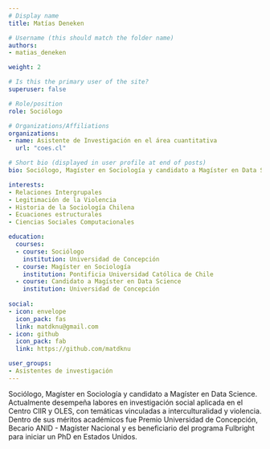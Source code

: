 ```yaml
---
# Display name
title: Matías Deneken

# Username (this should match the folder name)
authors:
- matias_deneken

weight: 2

# Is this the primary user of the site?
superuser: false

# Role/position
role: Sociólogo

# Organizations/Affiliations
organizations:
- name: Asistente de Investigación en el área cuantitativa
  url: "coes.cl"

# Short bio (displayed in user profile at end of posts)
bio: Sociólogo, Magíster en Sociología y candidato a Magíster en Data Science. Actualmente desempeña labores en investigación social aplicada en el Centro CIIR y OLES, con temáticas vinculadas a interculturalidad y violencia.  Dentro de sus méritos académicos fue Premio Universidad de Concepción, Becario ANID - Magíster Nacional y es beneficiario del programa Fulbright para iniciar un PhD en Estados Unidos.

interests:
- Relaciones Intergrupales
- Legitimación de la Violencia
- Historia de la Sociología Chilena
- Ecuaciones estructurales
- Ciencias Sociales Computacionales

education:
  courses:
  - course: Sociólogo
    institution: Universidad de Concepción
  - course: Magíster en Sociología
    institution: Pontificia Universidad Católica de Chile
  - course: Candidato a Magíster en Data Science
    institution: Universidad de Concepción
    
social:
- icon: envelope
  icon_pack: fas
  link: matdknu@gmail.com
- icon: github
  icon_pack: fab
  link: https://github.com/matdknu

user_groups:
- Asistentes de investigación
---
```


Sociólogo, Magíster en Sociología y candidato a Magíster en Data Science. Actualmente desempeña labores en investigación social aplicada en el Centro CIIR y OLES, con temáticas vinculadas a interculturalidad y violencia. Dentro de sus méritos académicos fue Premio Universidad de Concepción, Becario ANID - Magíster Nacional y es beneficiario del programa Fulbright para iniciar un PhD en Estados Unidos.
